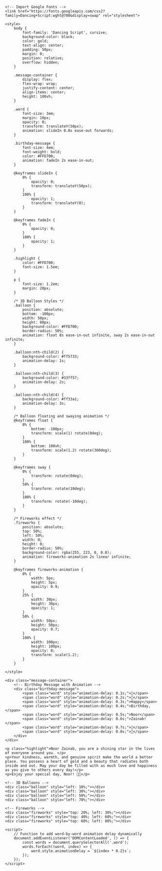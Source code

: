 <!DOCTYPE html>
<html lang="en">
<head>
    <meta charset="UTF-8">
    <meta name="viewport" content="width=device-width, initial-scale=1.0">
    <title>Happy Birthday, Noor Zainab!</title>
    
    <!-- Import Google Fonts -->
    <link href="https://fonts.googleapis.com/css2?family=Dancing+Script:wght@700&display=swap" rel="stylesheet">
    
    <style>
        body {
            font-family: 'Dancing Script', cursive;
            background-color: black;
            color: gold;
            text-align: center;
            padding: 50px;
            margin: 0;
            position: relative;
            overflow: hidden;
        }

        .message-container {
            display: flex;
            flex-wrap: wrap;
            justify-content: center;
            align-items: center;
            height: 100vh;
        }

        .word {
            font-size: 3em;
            margin: 10px;
            opacity: 0;
            transform: translateY(50px);
            animation: slideIn 0.8s ease-out forwards;
        }

        .birthday-message {
            font-size: 4em;
            font-weight: bold;
            color: #FFD700;
            animation: fadeIn 2s ease-in-out;
        }

        @keyframes slideIn {
            0% {
                opacity: 0;
                transform: translateY(50px);
            }
            100% {
                opacity: 1;
                transform: translateY(0);
            }
        }

        @keyframes fadeIn {
            0% {
                opacity: 0;
            }
            100% {
                opacity: 1;
            }
        }

        .highlight {
            color: #FFD700;
            font-size: 1.5em;
        }

        p {
            font-size: 1.2em;
            margin: 20px;
        }

        /* 3D Balloon Styles */
        .balloon {
            position: absolute;
            bottom: -100px;
            width: 50px;
            height: 80px;
            background-color: #FFD700;
            border-radius: 50%;
            animation: float 8s ease-in-out infinite, sway 2s ease-in-out infinite;
        }

        .balloon:nth-child(2) {
            background-color: #ff5733;
            animation-delay: 1s;
        }

        .balloon:nth-child(3) {
            background-color: #33ff57;
            animation-delay: 2s;
        }

        .balloon:nth-child(4) {
            background-color: #ff33a1;
            animation-delay: 3s;
        }

        /* Balloon floating and swaying animation */
        @keyframes float {
            0% {
                bottom: -100px;
                transform: scale(1) rotate(0deg);
            }
            100% {
                bottom: 100vh;
                transform: scale(1.2) rotate(360deg);
            }
        }

        @keyframes sway {
            0% {
                transform: rotate(0deg);
            }
            50% {
                transform: rotate(10deg);
            }
            100% {
                transform: rotate(-10deg);
            }
        }

        /* Fireworks effect */
        .fireworks {
            position: absolute;
            top: 50%;
            left: 50%;
            width: 0;
            height: 0;
            border-radius: 50%;
            background-color: rgba(255, 223, 0, 0.8);
            animation: fireworks-animation 2s linear infinite;
        }

        @keyframes fireworks-animation {
            0% {
                width: 5px;
                height: 5px;
                opacity: 0.9;
            }
            25% {
                width: 30px;
                height: 30px;
                opacity: 1;
            }
            50% {
                width: 50px;
                height: 50px;
                opacity: 0.7;
            }
            100% {
                width: 100px;
                height: 100px;
                opacity: 0;
                transform: scale(1.2);
            }
        }

    </style>
</head>
<body>

    <div class="message-container">
        <!-- Birthday Message with Animation -->
        <div class="birthday-message">
            <span class="word" style="animation-delay: 0.1s;">🎉</span>
            <span class="word" style="animation-delay: 0.2s;">🎂</span>
            <span class="word" style="animation-delay: 0.3s;">Happy</span>
            <span class="word" style="animation-delay: 0.4s;">Birthday,</span>
            <span class="word" style="animation-delay: 0.5s;">Noor</span>
            <span class="word" style="animation-delay: 0.6s;">Zainab!</span>
            <span class="word" style="animation-delay: 0.7s;">🎈</span>
            <span class="word" style="animation-delay: 0.8s;">🎉</span>
        </div>
    </div>

    <p class="highlight">Noor Zainab, you are a shining star in the lives of everyone around you. </p>
    <p>Your kindness, warmth, and genuine spirit make the world a better place. You possess a heart of gold and a beauty that radiates both inside and out. May your day be filled with as much love and happiness as you give to others every day!</p>
    <p>Enjoy your special day, Noor! 🎉💖</p>

    <!-- 3D Balloons -->
    <div class="balloon" style="left: 10%;"></div>
    <div class="balloon" style="left: 30%;"></div>
    <div class="balloon" style="left: 50%;"></div>
    <div class="balloon" style="left: 70%;"></div>

    <!-- Fireworks -->
    <div class="fireworks" style="top: 20%; left: 30%;"></div>
    <div class="fireworks" style="top: 40%; left: 60%;"></div>
    <div class="fireworks" style="top: 60%; left: 80%;"></div>

    <script>
        // Function to add word-by-word animation delay dynamically
        document.addEventListener('DOMContentLoaded', () => {
            const words = document.querySelectorAll('.word');
            words.forEach((word, index) => {
                word.style.animationDelay = `${index * 0.2}s`;
            });
        });
    </script>

</body>
</html>

